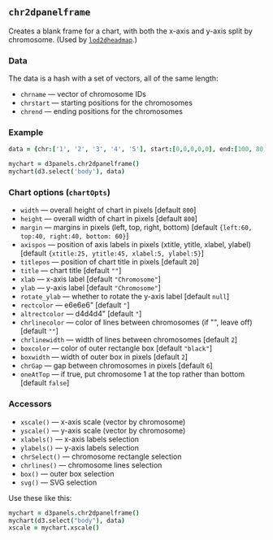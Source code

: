 ## `chr2dpanelframe`

Creates a blank frame for a chart, with both the x-axis and y-axis split by
chromosome. (Used by [`lod2dheadmap`](lod2dheatmap).)

### Data

The data is a hash with a set of vectors, all of the same length:
- `chrname` &mdash; vector of chromosome IDs
- `chrstart` &mdash; starting positions for the chromosomes
- `chrend` &mdash; ending positions for the chromosomes

### Example

```coffeescript
data = {chr:['1', '2', '3', '4', '5'], start:[0,0,0,0,0], end:[100, 80, 65, 50, 50]}

mychart = d3panels.chr2dpanelframe()
mychart(d3.select('body'), data)
```

### Chart options (`chartOpts`)

- `width` &mdash; overall height of chart in pixels \[default `800`\]
- `height` &mdash; overall width of chart in pixels \[default `800`\]
- `margin` &mdash; margins in pixels (left, top, right, bottom) \[default `{left:60, top:40, right:40, bottom: 60}`\]
- `axispos` &mdash; position of axis labels in pixels (xtitle, ytitle, xlabel, ylabel) \[default `{xtitle:25, ytitle:45, xlabel:5, ylabel:5}`\]
- `titlepos` &mdash; position of chart title in pixels \[default `20`\]
- `title` &mdash; chart title \[default `""`\]
- `xlab` &mdash; x-axis label \[default `"Chromosome"`\]
- `ylab` &mdash; y-axis label \[default `"Chromosome"`\]
- `rotate_ylab` &mdash; whether to rotate the y-axis label \[default `null`\]
- `rectcolor` &mdash; e6e6e6" \[default `"`\]
- `altrectcolor` &mdash; d4d4d4" \[default `"`\]
- `chrlinecolor` &mdash; color of lines between chromosomes (if "", leave off) \[default `""`\]
- `chrlinewidth` &mdash; width of lines between chromosomes \[default `2`\]
- `boxcolor` &mdash; color of outer rectangle box \[default `"black"`\]
- `boxwidth` &mdash; width of outer box in pixels \[default `2`\]
- `chrGap` &mdash; gap between chromosomes in pixels \[default `6`\]
- `oneAtTop` &mdash; if true, put chromosome 1 at the top rather than bottom \[default `false`\]


### Accessors

- `xscale()` &mdash; x-axis scale (vector by chromosome)
- `yscale()` &mdash; y-axis scale (vector by chromosome)
- `xlabels()` &mdash; x-axis labels selection
- `ylabels()` &mdash; y-axis labels selection
- `chrSelect()` &mdash; chromosome rectangle selection
- `chrlines()` &mdash; chromosome lines selection
- `box()` &mdash; outer box selection
- `svg()` &mdash; SVG selection

Use these like this:

```coffeescript
mychart = d3panels.chr2dpanelframe()
mychart(d3.select("body"), data)
xscale = mychart.xscale()
```

